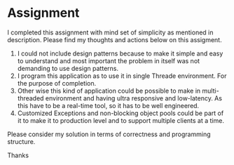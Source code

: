 # Assignment

I completed this assignment with mind set of simplicity as mentioned in description. 
Please find my thoughts and actions below on this assigment.

1. I could not include design patterns because to make it simple and easy to understand and most important the problem in itself was not demanding to use design patterns.
2. I program this application as to use it in single Threade environment. For the purpose of completion.
3. Other wise this kind of application could be possible to make in multi-threaded environment and having ultra responsive and low-latency. As this have to be a real-time tool, so it has to be well engineered.
4. Customized Exceptions and non-blocking object pools could be part of it to make it to production level and to support multiple clients at a time.

Please consider my solution in terms of correctness and programming structure. 

Thanks
